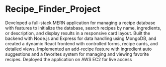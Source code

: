 # Recipe_Finder_Project
Developed a full-stack MERN application for managing a recipe database with features to initialize the database, 
search recipes by name, ingredients, or description, and display results in a responsive card layout. Built the 
backend with Node.js and Express for data handling using MongoDB, and created a dynamic React frontend with 
controlled forms, recipe cards, and detailed views. Implemented an add-recipe feature with ingredient auto suggestions and a favorites system for managing and viewing favorite recipes. Deployed the application on AWS 
EC2 for live access
